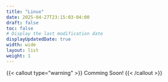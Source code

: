 ```yaml
---
title: "Linux"
date: 2025-04-27T23:15:03-04:00
draft: false
toc: false
# Display the last modification date
displayUpdatedDate: true
width: wide
layout: list
weight: 1
---
```


{{< callout type="warning" >}}
  Comming Soon!
{{< /callout >}}